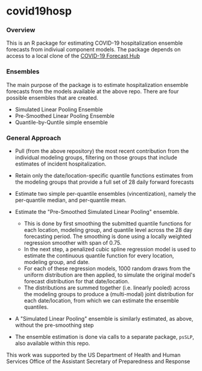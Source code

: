 # covid19hosp

### Overview
This is an R package for estimating COVID-19 hospitalization ensemble forecasts from indiviual component models. The package depends on access to a local clone of the [COVID-19 Forecast Hub](https://github.com/reichlab/covid19-forecast-hub)

### Ensembles
The main purpose of the package is to estimate hospitalization ensemble forecasts from the models available at the above repo. There are four possible ensembles that are created. 
- Simulated Linear Pooling Ensemble
- Pre-Smoothed Linear Pooling Ensemble
- Quantile-by-Quntile simple ensemble

### General Approach

- Pull (from the above repository) the most recent contribution from the individual modeling groups, filtering on those groups that include estimates of incident hospitalization.

- Retain only the date/location-specific quantile functions estimates from the modeling groups that provide a full set of 28 daily forward forecasts

- Estimate two simple per-quantile ensembles (vincentization), namely the per-quantile median, and per-quantile mean. 

- Estimate the "Pre-Smoothed Simulated Linear Pooling" ensemble. 
  - This is done by first smoothing the submitted quantile functions for each location, modeling group, and quantile level across the 28 day forecasting period. The smoothing is done using a locally weighted regression smoother with span of 0.75. 
  - In the next step, a penalized cubic spline regression model is used to estimate the continuous quantile function for every location, modeling group, and date.  
  - For each of these regression models, 1000 random draws from the uniform distribution are then applied, to simulate the original model's forecast distribution for that date/location.  
  - The distributions are summed together (i.e. linearly pooled) across the modeling groups to produce a (multi-modal) joint distribution for each date/location, from which we can estimate the ensemble quantiles.

- A "Simulated Linear Pooling" ensemble is similarly estimated, as above, without the pre-smoothing step

- The ensemble estimation is done via calls to a separate package, `psSLP`, also available within this repo.


This work was supported by the US Department of Health and Human Services Office of the Assistant Secretary of Preparedness and Response